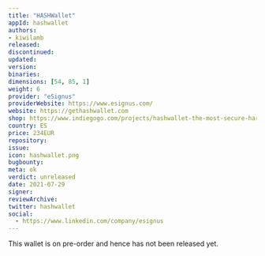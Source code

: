 ```yaml
---
title: "HASHWallet"
appId: hashwallet
authors:
- kiwilamb
released: 
discontinued: 
updated: 
version: 
binaries: 
dimensions: [54, 85, 1]
weight: 6
provider: "eSignus"
providerWebsite: https://www.esignus.com/
website: https://gethashwallet.com
shop: https://www.indiegogo.com/projects/hashwallet-the-most-secure-hardware-wallet#/
country: ES
price: 234EUR
repository: 
issue: 
icon: hashwallet.png
bugbounty: 
meta: ok
verdict: unreleased
date: 2021-07-29
signer: 
reviewArchive: 
twitter: hashwallet
social: 
  - https://www.linkedin.com/company/esignus
---
```


This wallet is on pre-order and hence has not been released yet.